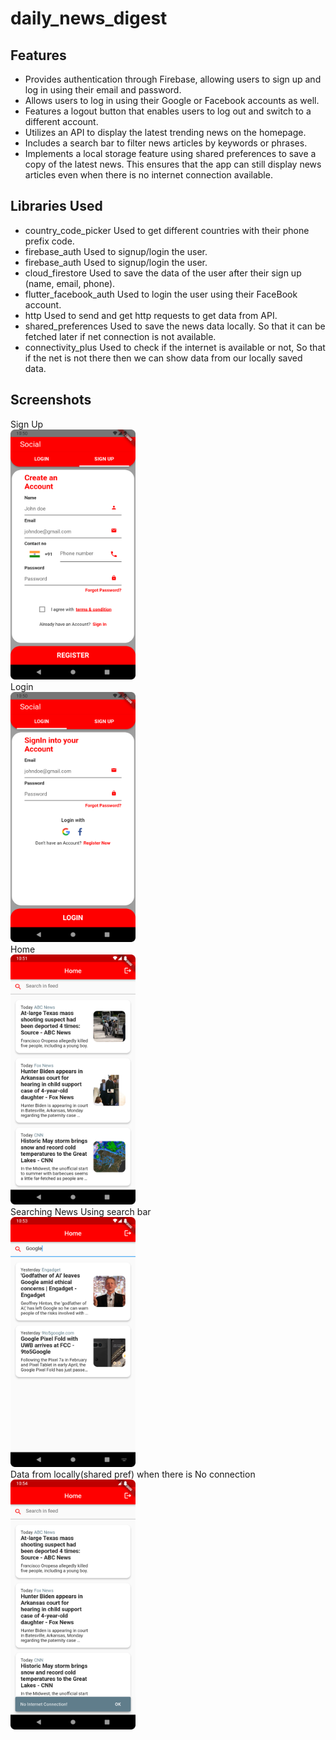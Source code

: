 # daily_news_digest

## Features
- Provides authentication through Firebase, allowing users to sign up and log in using their email and password.
- Allows users to log in using their Google or Facebook accounts as well.
- Features a logout button that enables users to log out and switch to a different account.
- Utilizes an API to display the latest trending news on the homepage.
- Includes a search bar to filter news articles by keywords or phrases.
- Implements a local storage feature using shared preferences to save a copy of the latest news. This ensures that the app can still display news articles even when there is no internet connection available.


## Libraries Used
- country_code_picker
Used to get different countries with their phone prefix code.
- firebase_auth 
Used to signup/login the user.
- firebase_auth 
Used to signup/login the user.
- cloud_firestore 
Used to save the data of the user after their sign up (name, email, phone).
- flutter_facebook_auth
Used to login the user using their FaceBook account.
- http 
Used to send and get http requests to get data from API.
- shared_preferences 
Used to save the news data locally. So that it can be fetched later if net connection is not available.
- connectivity_plus 
Used to check if the internet is available or not, So that if the net is not there then we can show data from our locally saved data.


## Screenshots
Sign Up
\
<img src="https://raw.githubusercontent.com/SanchitDang/daily_news_digest/master/WorkingDemo/signup.png" width="200" height="400" />
\
Login
\
<img src="https://raw.githubusercontent.com/SanchitDang/daily_news_digest/master/WorkingDemo/login.png" width="200" height="400" />
\
Home
\
<img src="https://raw.githubusercontent.com/SanchitDang/daily_news_digest/master/WorkingDemo/home.png" width="200" height="400" />
\
Searching News Using search bar
\
<img src="https://raw.githubusercontent.com/SanchitDang/daily_news_digest/master/WorkingDemo/search.png" width="200" height="400" />
\
Data from locally(shared pref) when there is No connection
\
<img src="https://raw.githubusercontent.com/SanchitDang/daily_news_digest/master/WorkingDemo/noConnection.png" width="200" height="400" />
